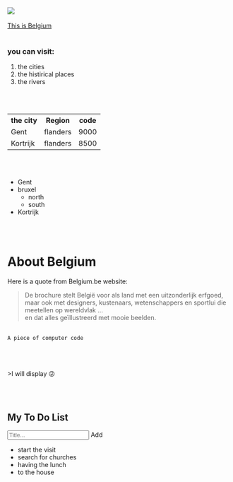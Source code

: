 <html>
   <head>
      <title>first page</title>
   </head>
   <body>
      <img src="https://www.telegraph.co.uk/content/dam/Travel/2018/December/belgium-brussels.jpg?imwidth=450" />
    <br><br>
      <a href="https://www.belgium.be/en">This is Belgium</a>
      <br><br>
      <h3>you can visit:</h3>
      <ol>
            <li>the cities</li>
            <li>the histirical places</li>
            <li>the rivers</li>
          </ol>
          <br><br>
          <table style="width:50%">
                <tr>
                  <th >the city</th>
                  <th>Region</th>
                  <th>code</th>
                </tr>
                <tr>
                  <td>Gent</td>
                  <td>flanders</td>
                  <td>9000</td>
                </tr>
                <tr>
                  <td>Kortrijk</td>
                  <td>flanders</td>
                  <td>8500</td>
                </tr>
              </table>
              <br><br>
              <ul>
                    <li>Gent</li>
                    <li>bruxel
                      <ul>
                        <li>north</li>
                        <li>south</li>
                      </ul>
                    </li>
                    <li>Kortrijk</li>
                  </ul>
                  <br><br>
                  <h1>About Belgium</h1>
            <p>Here is a quote from Belgium.be website:</p>
            <blockquote cite="https://www.belgium.be/nl/over_belgie">
            De brochure stelt België voor als land met een uitzonderlijk erfgoed, <br>
             maar ook met designers, kustenaars, wetenschappers en sportlui die meetellen op wereldvlak … <br> en dat alles geïllustreerd met mooie beelden.
            </blockquote>
            <br>
          <code>A piece of computer code</code><br>
          <br>
            <br><br>
             <p>>I will display &#128540</p>
             <br><br>
             <div id="myDIV" class="header">
                <h2>My To Do List</h2>
                <input type="text" id="myInput" placeholder="Title...">
                <span onclick="newElement()" class="addBtn">Add</span>
              </div>
              <ul id="myUL">
                <li>start the visit</li>
                               <li>search for churches</li>
                <li>having the lunch</li>
                <li>to the house</li>
              </ul>
   </body>
</html>
